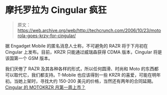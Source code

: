 # 摩托罗拉为 Cingular  疯狂

> 原文：<https://web.archive.org/web/http://techcrunch.com/2006/10/23/motorola-goes-krzy-for-cingular/>

据 Engadget Mobile 的匿名消息人士称，不可避免的 RAZR 将于下月初在 Cingular 上发布。目前，KRZR 只能通过威瑞森获得 CDMA 版本，Cingular 将是该国第一个 GSM 版本。

我们厌倦了 RAZR 及其各种各样的形式，所以任何圆滑、时尚和 Moto 的东西都可以取代它，我们都支持。T-Mobile 也应该得到一些 KRZR 的喜爱，可能在明年初。当她上架时，寻找大约 150-200 美元的价格，当然还有两年的合同延期。
 [Cingular 的 MOTOKRZR 月第一周上市？](https://web.archive.org/web/20150425000809/http://www.engadgetmobile.com/2006/10/23/cingulars-motokrzr-launching-first-week-of-november/)